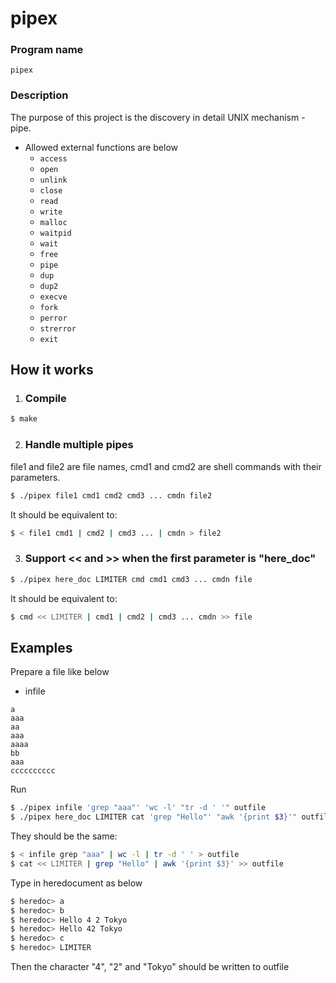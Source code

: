 # pipex

### Program name
`pipex`
### Description
The purpose of this project is the discovery in detail UNIX mechanism - pipe.
- Allowed external functions are below
  - `access`
  - `open`
  - `unlink`
  - `close`
  - `read`
  - `write`
  - `malloc`
  - `waitpid`
  - `wait`
  - `free`
  - `pipe`
  - `dup`
  - `dup2`
  - `execve`
  - `fork`
  - `perror`
  - `strerror`
  - `exit`

## How it works
1. ### Compile
```sh
$ make
```
2. ### Handle multiple pipes
  file1 and file2 are file names, cmd1 and cmd2 are shell commands with their parameters. 
```sh
$ ./pipex file1 cmd1 cmd2 cmd3 ... cmdn file2
```
It should be equivalent to:
```sh
$ < file1 cmd1 | cmd2 | cmd3 ... | cmdn > file2
```
3. ### Support << and >> when the first parameter is "here_doc"
```sh
$ ./pipex here_doc LIMITER cmd cmd1 cmd3 ... cmdn file
```
It should be equivalent to:
```sh
$ cmd << LIMITER | cmd1 | cmd2 | cmd3 ... cmdn >> file
```
## Examples
Prepare a file like below
- infile
```
a
aaa
aa
aaa
aaaa
bb
aaa
cccccccccc
```
Run
```sh
$ ./pipex infile 'grep "aaa"' 'wc -l' "tr -d ' '" outfile
$ ./pipex here_doc LIMITER cat 'grep "Hello"' "awk '{print $3}'" outfile
```
They should be the same:
```sh
$ < infile grep "aaa" | wc -l | tr -d ' ' > outfile
$ cat << LIMITER | grep "Hello" | awk '{print $3}' >> outfile
```
Type in heredocument as below
```sh
$ heredoc> a
$ heredoc> b
$ heredoc> Hello 4 2 Tokyo
$ heredoc> Hello 42 Tokyo
$ heredoc> c
$ heredoc> LIMITER
```
Then the character "4", "2" and "Tokyo" should be written to outfile
